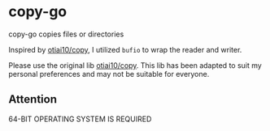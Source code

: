 # copy-go

copy-go copies files or directories

Inspired by [otiai10/copy](https://github.com/otiai10/copy), I utilized `bufio` to wrap the reader and writer.

Please use the original lib [otiai10/copy](https://github.com/otiai10/copy).
This lib has been adapted to suit my personal preferences and may not be suitable for everyone.

## Attention

64-BIT OPERATING SYSTEM IS REQUIRED

